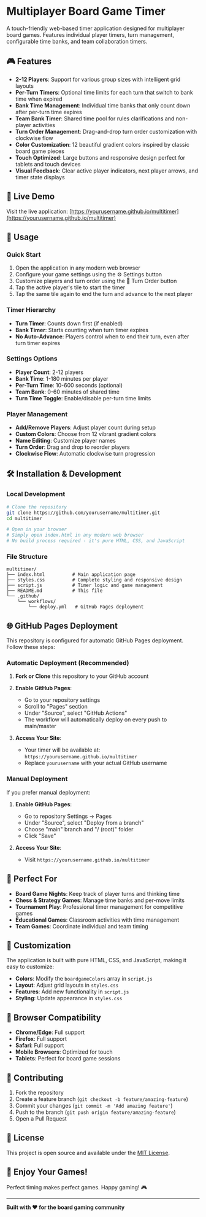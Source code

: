 # Multiplayer Board Game Timer

A touch-friendly web-based timer application designed for multiplayer board games. Features individual player timers, turn management, configurable time banks, and team collaboration timers.

## 🎮 Features

- **2-12 Players**: Support for various group sizes with intelligent grid layouts
- **Per-Turn Timers**: Optional time limits for each turn that switch to bank time when expired
- **Bank Time Management**: Individual time banks that only count down after per-turn time expires
- **Team Bank Timer**: Shared time pool for rules clarifications and non-player activities
- **Turn Order Management**: Drag-and-drop turn order customization with clockwise flow
- **Color Customization**: 12 beautiful gradient colors inspired by classic board game pieces
- **Touch Optimized**: Large buttons and responsive design perfect for tablets and touch devices
- **Visual Feedback**: Clear active player indicators, next player arrows, and timer state displays

## 🚀 Live Demo

Visit the live application: [https://yourusername.github.io/multitimer](https://yourusername.github.io/multitimer)

## 📱 Usage

### Quick Start
1. Open the application in any modern web browser
2. Configure your game settings using the ⚙️ Settings button
3. Customize players and turn order using the 🔄 Turn Order button
4. Tap the active player's tile to start the timer
5. Tap the same tile again to end the turn and advance to the next player

### Timer Hierarchy
- **Turn Timer**: Counts down first (if enabled)
- **Bank Timer**: Starts counting when turn timer expires
- **No Auto-Advance**: Players control when to end their turn, even after turn timer expires

### Settings Options
- **Player Count**: 2-12 players
- **Bank Time**: 1-180 minutes per player
- **Per-Turn Time**: 10-600 seconds (optional)
- **Team Bank**: 0-60 minutes of shared time
- **Turn Time Toggle**: Enable/disable per-turn time limits

### Player Management
- **Add/Remove Players**: Adjust player count during setup
- **Custom Colors**: Choose from 12 vibrant gradient colors
- **Name Editing**: Customize player names
- **Turn Order**: Drag and drop to reorder players
- **Clockwise Flow**: Automatic clockwise turn progression

## 🛠️ Installation & Development

### Local Development
```bash
# Clone the repository
git clone https://github.com/yourusername/multitimer.git
cd multitimer

# Open in your browser
# Simply open index.html in any modern web browser
# No build process required - it's pure HTML, CSS, and JavaScript
```

### File Structure
```
multitimer/
├── index.html          # Main application page
├── styles.css          # Complete styling and responsive design
├── script.js           # Timer logic and game management
├── README.md           # This file
└── .github/
    └── workflows/
        └── deploy.yml   # GitHub Pages deployment
```

## 🌐 GitHub Pages Deployment

This repository is configured for automatic GitHub Pages deployment. Follow these steps:

### Automatic Deployment (Recommended)

1. **Fork or Clone** this repository to your GitHub account

2. **Enable GitHub Pages**:
   - Go to your repository settings
   - Scroll to "Pages" section
   - Under "Source", select "GitHub Actions"
   - The workflow will automatically deploy on every push to main/master

3. **Access Your Site**:
   - Your timer will be available at: `https://yourusername.github.io/multitimer`
   - Replace `yourusername` with your actual GitHub username

### Manual Deployment

If you prefer manual deployment:

1. **Enable GitHub Pages**:
   - Go to repository Settings → Pages
   - Under "Source", select "Deploy from a branch"
   - Choose "main" branch and "/ (root)" folder
   - Click "Save"

2. **Access Your Site**:
   - Visit `https://yourusername.github.io/multitimer`

## 🎯 Perfect For

- **Board Game Nights**: Keep track of player turns and thinking time
- **Chess & Strategy Games**: Manage time banks and per-move limits  
- **Tournament Play**: Professional timer management for competitive games
- **Educational Games**: Classroom activities with time management
- **Team Games**: Coordinate individual and team timing

## 🔧 Customization

The application is built with pure HTML, CSS, and JavaScript, making it easy to customize:

- **Colors**: Modify the `boardgameColors` array in `script.js`
- **Layout**: Adjust grid layouts in `styles.css`
- **Features**: Add new functionality in `script.js`
- **Styling**: Update appearance in `styles.css`

## 📱 Browser Compatibility

- **Chrome/Edge**: Full support
- **Firefox**: Full support  
- **Safari**: Full support
- **Mobile Browsers**: Optimized for touch
- **Tablets**: Perfect for board game sessions

## 🤝 Contributing

1. Fork the repository
2. Create a feature branch (`git checkout -b feature/amazing-feature`)
3. Commit your changes (`git commit -m 'Add amazing feature'`)
4. Push to the branch (`git push origin feature/amazing-feature`)
5. Open a Pull Request

## 📄 License

This project is open source and available under the [MIT License](LICENSE).

## 🎲 Enjoy Your Games!

Perfect timing makes perfect games. Happy gaming! 🎮

---

**Built with ❤️ for the board gaming community**
